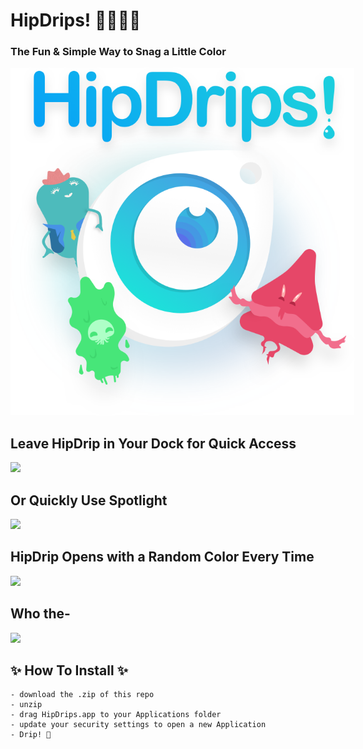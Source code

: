 # HipDrips! 👩‍🎨👨‍🎨
### The Fun & Simple Way to Snag a Little Color

<center>
  <img style="max-width:550px !important;" src= "./Assets/HipDrips--Chars.png">
</center>

## Leave HipDrip in Your Dock for Quick Access
  <img style="width:400px !important;" src= "./Assets/dock.gif">

## Or Quickly Use Spotlight
  <img style="width:400px !important;" src= "./Assets/spotlight.gif">

## HipDrip Opens with a Random Color Every Time
  <img style="width:400px !important;" src= "./Assets/random.gif">

## Who the- 
  <img style="width:400px !important;" src= "./Assets/characters.gif">


## ✨ How To Install ✨ 
``` 
- download the .zip of this repo
- unzip
- drag HipDrips.app to your Applications folder
- update your security settings to open a new Application
- Drip! 🎨
```